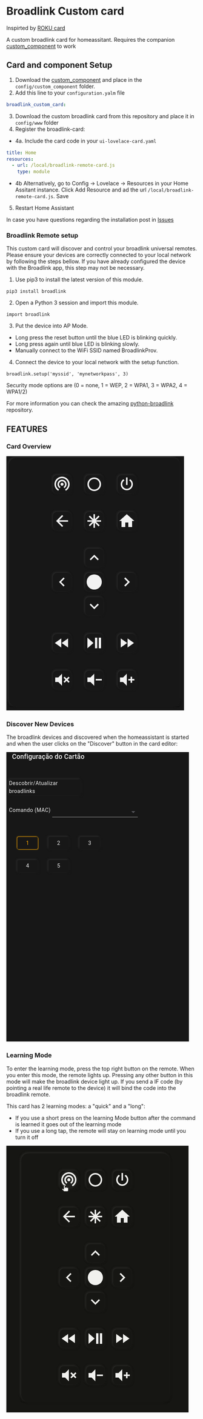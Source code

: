 # Broadlink Custom card

Inspirted by [ROKU card](https://github.com/iantrich/roku-card)


A custom broadlink card for homeassitant. Requires the companion [custom_component](https://github.com/racelandshop/broadlink_custom_component) to work

## Card and component Setup

1. Download the [custom_component](https://github.com/racelandshop/broadlink_custom_component) and place in the `config/custom_component` folder.
2. Add this line to your `configuration.yalm` file
```yaml
broadlink_custom_card:
```

3. Download the custom broadlink card from this repository and place it in `config/www` folder
4. Register the broadlink-card:

  - 4a. Include the card code in your `ui-lovelace-card.yaml`
   ```yaml
   title: Home
   resources:
     - url: /local/broadlink-remote-card.js
       type: module
   ```
  - 4b Alternatively, go to Config -> Lovelace -> Resources in your Home Assitant instance. Click Add Resource and ad the url `/local/broadlink-remote-card.js`. Save

5. Restart Home Assistant

In case you have questions regarding the installation post in [Issues](https://github.com/racelandshop/broadllink-card/issues)

### Broadlink Remote setup

This custom card will discover and control your broadlink universal remotes. Please ensure your devices are correctly connected to your local network by following the steps bellow. If you have already configured the device with the Broadlink app, this step may not be necessary.

1. Use pip3 to install the latest version of this module.

```
pip3 install broadlink
```

2. Open a Python 3 session and import this module.

```python3
import broadlink
```

3. Put the device into AP Mode.
  - Long press the reset button until the blue LED is blinking quickly.
  - Long press again until blue LED is blinking slowly.
  - Manually connect to the WiFi SSID named BroadlinkProv.
4. Connect the device to your local network with the setup function.
```python3
broadlink.setup('myssid', 'mynetworkpass', 3)
```

Security mode options are (0 = none, 1 = WEP, 2 = WPA1, 3 = WPA2, 4 = WPA1/2)


For more information you can check the amazing [python-broadlink](https://github.com/mjg59/python-broadlink) repository.

## FEATURES

### Card Overview

![overview](/images/overview.png "overview")


### Discover New Devices

The broadlink devices and discovered when the homeassistant is started and when the user clicks on the "Discover" button in the card editor:

![editor_discover.png](/images/editor_discover.png "editor_discover")

### Learning Mode

To enter the learning mode, press the top right button on the remote. When you enter this mode, the remote lights up. Pressing any other button in this mode will make the broadlink device light up. If you send a IF code (by pointing a real life remote to the device) it will bind the code into the broadlink remote.

This card has 2 learning modes: a "quick" and a "long":

- If you use a short press on the learning Mode button after the command is learned it goes out of the learning mode
- If you use a long tap, the remote will stay on learning mode until you turn it off


!["learning_mode_on"](images/turning_on_learning_mode.gif "learning_mode_on")
